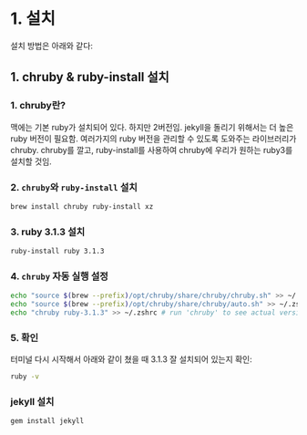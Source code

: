 # 1. 설치
설치 방법은 아래와 같다:
## 1. chruby & ruby-install 설치
### 1. chruby란?
맥에는 기본 ruby가 설치되어 있다. 하지만 2버전임.
jekyll을 돌리기 위해서는 더 높은 ruby 버전이 필요함.
여러가지의 ruby 버전을 관리할 수 있도록 도와주는 라이브러리가 chruby.
chruby를 깔고, ruby-install를 사용하여 chruby에 우리가 원하는 ruby3를 설치할 것임.

### 2. `chruby`와 `ruby-install` 설치
```bash
brew install chruby ruby-install xz
```

### 3. ruby 3.1.3 설치
```bash
ruby-install ruby 3.1.3
```

### 4. `chruby` 자동 실행 설정
```bash
echo "source $(brew --prefix)/opt/chruby/share/chruby/chruby.sh" >> ~/.zshrc
echo "source $(brew --prefix)/opt/chruby/share/chruby/auto.sh" >> ~/.zshrc
echo "chruby ruby-3.1.3" >> ~/.zshrc # run 'chruby' to see actual version
```

### 5. 확인
터미널 다시 시작해서 아래와 같이 쳤을 때 3.1.3 잘 설치되어 있는지 확인:
```bash
ruby -v
```

### jekyll 설치
```bash
gem install jekyll
```